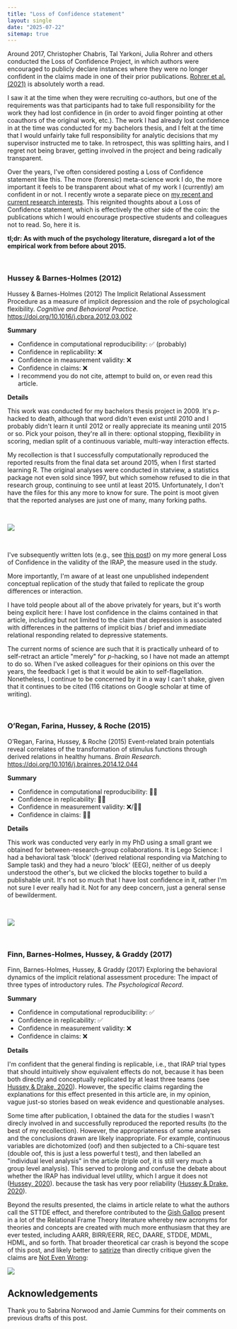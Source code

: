 ```yaml
---
title: "Loss of Confidence statement"
layout: single
date: "2025-07-22"
sitemap: true
---
```


Around 2017, Christopher Chabris, Tal Yarkoni, Julia Rohrer and others conducted the Loss of Confidence Project, in which authors were encouraged to publicly declare instances where they were no longer confident in the claims made in one of their prior publications. [Rohrer et al. (2021)](https://journals.sagepub.com/doi/10.1177/1745691620964106) is absolutely worth a read.

I saw it at the time when they were recruiting co-authors, but one of the requirements was that participants had to take full responsibility for the work they had lost confidence in (in order to avoid finger pointing at other coauthors of the original work, etc.). The work I had already lost confidence in at the time was conducted for my bachelors thesis, and I felt at the time that I would unfairly take full responsibility for analytic decisions that my supervisor instructed me to take. In retrospect, this was splitting hairs, and I regret not being braver, getting involved in the project and being radically transparent. 

Over the years, I've often considered posting a Loss of Confidence statement like this. The more (forensic) meta-science work I do, the more important it feels to be transparent about what of my work I (currently) am confident in or not. I recently wrote a separate piece on [my recent and current research interests](https://mmmdata.io/research/). This reignited thoughts about a Loss of Confidence statement, which is effectively the other side of the coin: the publications which I would encourage prospective students and colleagues not to read. So, here it is.

**tl;dr: As with much of the psychology literature, disregard a lot of the empirical work from before about 2015.**

<br>

### Hussey & Barnes-Holmes (2012) 

Hussey & Barnes-Holmes (2012) The Implicit Relational Assessment Procedure as a measure of implicit depression and the role of psychological flexibility. *Cognitive and Behavioral Practice*. https://doi.org/10.1016/j.cbpra.2012.03.002 

**Summary**

- Confidence in computational reproducibility: ✅ (probably)
- Confidence in replicability: ❌
- Confidence in measurement validity: ❌
- Confidence in claims: ❌
- I recommend you do not cite, attempt to build on, or even read this article.

**Details**

This work was conducted for my bachelors thesis project in 2009. It's *p*-hacked to death, although that word didn't even exist until 2010 and I probably didn't learn it until 2012 or really appreciate its meaning until 2015 or so. Pick your poison, they're all in there: optional stopping, flexibility in scoring, median split of a continuous variable, multi-way interaction effects. 

My recollection is that I successfully computationally reproduced the reported results from the final data set around 2015, when I first started learning R. The original analyses were conducted in statview, a statistics package not even sold since 1997, but which somehow refused to die in that research group, continuing to see until at least 2015. Unfortunately, I don't have the files for this any more to know for sure. The point is moot given that the reported analyses are just one of many, many forking paths. 

<br>

![](statview.jpg)

<br>

I've subsequently written lots (e.g., see [this post](https://mmmdata.io/posts/2025/04/irapresearch.org-website-relaunched/)) on my more general Loss of Confidence in the validity of the IRAP, the measure used in the study. 

More importantly, I'm aware of at least one unpublished independent conceptual replication of the study that failed to replicate the group differences or interaction. 

I have told people about all of the above privately for years, but it's worth being explicit here: I have lost confidence in the claims contained in that article, including but not limited to the claim that depression is associated with differences in the patterns of implicit bias / brief and immediate relational responding related to depressive statements. 

The current norms of science are such that it is practically unheard of to self-retract an article "merely" for *p*-hacking, so I have not made an attempt to do so. When I've asked colleagues for their opinions on this over the years, the feedback I get is that it would be akin to self-flagellation. Nonetheless, I continue to be concerned by it in a way I can't shake, given that it continues to be cited (116 citations on Google scholar at time of writing). 

<br>

### O’Regan, Farina, Hussey, & Roche (2015) 

O’Regan, Farina, Hussey, & Roche (2015) Event-related brain potentials reveal correlates of the transformation of stimulus functions through derived relations in healthy humans. *Brain Research*. https://doi.org/10.1016/j.brainres.2014.12.044

**Summary**

- Confidence in computational reproducibility: 🤷‍♂️
- Confidence in replicability: 🤷‍♂️
- Confidence in measurement validity: ❌/🤷‍♂️
- Confidence in claims: 🤷‍♂️

**Details**

This work was conducted very early in my PhD using a small grant we obtained for between-research-group collaborations. It is Lego Science: I had a behavioral task 'block' (derived relational responding via Matching to Sample task) and they had a neuro 'block' (EEG), neither of us deeply understood the other's, but we clicked the blocks together to build a publishable unit. It's not so much that I have lost confidence in it, rather I'm not sure I ever really had it. Not for any deep concern, just a general sense of bewilderment. 

<br>

![](lego_science.png)

<br>

### Finn, Barnes-Holmes, Hussey, & Graddy (2017) 

Finn, Barnes-Holmes, Hussey, & Graddy (2017) Exploring the behavioral dynamics of the implicit relational assessment procedure: The impact of three types of introductory rules. *The Psychological Record*.

**Summary**

- Confidence in computational reproducibility: ✅
- Confidence in replicability: ✅
- Confidence in measurement validity: ❌
- Confidence in claims: ❌

**Details**

I'm confident that the general finding is replicable, i.e., that IRAP trial types that should intuitively show equivalent effects do not, because it has been both directly and conceptually replicated by at least three teams (see [Hussey & Drake, 2020](https://osf.io/preprints/psyarxiv/sp6jx/)). However, the specific claims regarding the explanations for this effect presented in this article are, in my opinion, vague just-so stories based on weak evidence and questionable analyses.

Some time after publication, I obtained the data for the studies I wasn't direcly involved in and successfully reproduced the reported results (to the best of my recollection). However, the appropriateness of some analyses and the conclusions drawn are likely inappropriate. For example, continuous variables are dichotomized (oof) and then subjected to a Chi-square test (double oof, this is just a less powerful t test), and then labelled an "individual level analysis" in the article (triple oof, it is still very much a group level analysis). This served to prolong and confuse the debate about whether the IRAP has individual level utility, which I argue it does not ([Hussey, 2020](https://osf.io/w2ygr)). because the task has very poor reliability ([Hussey & Drake, 2020](https://osf.io/ge3k7)). 

Beyond the results presented, the claims in article relate to what the authors call the STTDE effect, and therefore contributed to the [Gish Gallop](https://en.wikipedia.org/wiki/Gish_gallop) present in a lot of the Relational Frame Theory literature whereby new acronyms for theories and concepts are created with much more enthusiasm that they are ever tested, including AARR, BIRR/EERR, REC, DAARE, STDDE, MDML, HDML, and so forth. That broader theoretical car crash is beyond the scope of this post, and likely better to [satirize](https://bsky.app/profile/ianhussey.mmmdata.io/post/3lrfiourvvc2y) than directly critique given the claims are [Not Even Wrong](https://en.wikipedia.org/wiki/Not_even_wrong): 

![](shitpost.jpg)

## Acknowledgements

Thank you to Sabrina Norwood and Jamie Cummins for their comments on previous drafts of this post.
